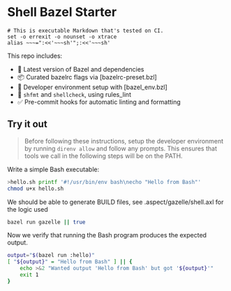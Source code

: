 # Shell Bazel Starter

    # This is executable Markdown that's tested on CI.
    set -o errexit -o nounset -o xtrace
    alias ~~~=":<<'~~~sh'";:<<'~~~sh'

This repo includes:
- 🧱 Latest version of Bazel and dependencies
- 📦 Curated bazelrc flags via [bazelrc-preset.bzl]
- 🧰 Developer environment setup with [bazel_env.bzl]
- 🎨 `shfmt` and `shellcheck`, using rules_lint
- ✅ Pre-commit hooks for automatic linting and formatting

## Try it out

> Before following these instructions, setup the developer environment by running <code>direnv allow</code> and follow any prompts.
> This ensures that tools we call in the following steps will be on the PATH.

Write a simple Bash executable:

~~~sh
>hello.sh printf '#!/usr/bin/env bash\necho "Hello from Bash"'
chmod u+x hello.sh
~~~

We should be able to generate BUILD files, see .aspect/gazelle/shell.axl for the logic used

~~~sh
bazel run gazelle || true
~~~

Now we verify that running the Bash program produces the expected output.

~~~sh
output="$(bazel run :hello)"
[ "${output}" = "Hello from Bash" ] || {
    echo >&2 "Wanted output 'Hello from Bash' but got '${output}'"
    exit 1
}
~~~
